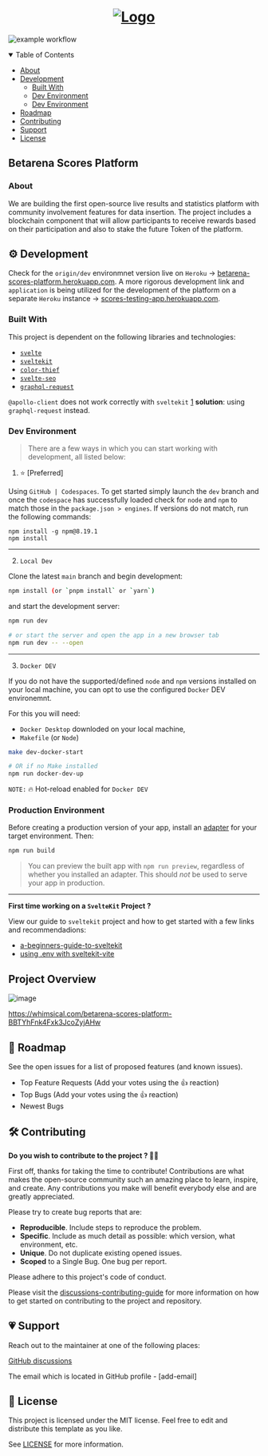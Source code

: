 <h1 align="center">
  <a href="https://github.com/dec0dOS/amazing-github-template">
    <img src="https://user-images.githubusercontent.com/20924663/148760091-dea6a851-1aa9-4dbb-ac29-59f2ce2ad493.png" alt="Logo">
  </a>
</h1>

![example workflow](https://github.com/Betarena/scores/actions/workflows/docker-image.yml/badge.svg)

<details open="open">
<summary>Table of Contents</summary>

- [About](#about)
- [Development](#development)
  - [Built With](#built-with)
  - [Dev Environment](#dev-environment)
  - [Dev Environment](#production-environment)
- [Roadmap](#roadmap)
- [Contributing](#contributing)
- [Support](#support)
- [License](#license)

</details>

## Betarena Scores Platform

### About

We are building the first open-source live results and statistics platform with community involvement features for data insertion. The project includes a blockchain component that will allow participants to receive rewards based on their participation and also to stake the future Token of the platform.

## ⚙ Development

Check for the `origin/dev` environmnet version live on `Heroku` -> [betarena-scores-platform.herokuapp.com](https://betarena-scores-platform.herokuapp.com/).
A more rigorous development link and `application` is being utilized for the development of the platform on a separate `Heroku` instance -> [scores-testing-app.herokuapp.com](https://scores-testing-app.herokuapp.com/).

### Built With

This project is dependent on the following libraries and technologies:

- [`svelte`]()
- [`sveltekit`]()
- [`color-thief`]()
- [`svelte-seo`](https://github.com/artiebits/svelte-seo#svelte-seo-options)
- [`graphql-request`](https://www.npmjs.com/package/graphql-request)

`@apollo-client` does not work correctly with `sveltekit` [1](https://github.com/timhall/svelte-apollo/issues/97)
**solution**: using `graphql-request` instead.

### Dev Environment

> There are a few ways in which you can start working with development, all listed below:

1. ⭐️ [Preferred]

Using `GitHub | Codespaces`. To get started simply launch the
`dev` branch and once the `codespace` has successfully loaded 
check for `node` and `npm` to match those in the `package.json > engines`.
If versions do not match, run the following commands:

```
npm install -g npm@8.19.1
npm install
```

---

2. `Local Dev`

Clone the latest `main` branch and begin development:

```bash
npm install (or `pnpm install` or `yarn`)
```

and start the development server:

```bash
npm run dev

# or start the server and open the app in a new browser tab
npm run dev -- --open
```

---

3. `Docker DEV`

If you do not have the supported/defined `node` and `npm` versions
installed on your local machine, you can opt to use the configured `Docker`
DEV environemnt.

For this you will need:
  - `Docker Desktop` downloded on your local machine,
  - `Makefile` (or `Node`)

```bash
make dev-docker-start

# OR if no Make installed
npm run docker-dev-up
```

`NOTE:` 🔥 Hot-reload enabled for `Docker DEV`

### Production Environment

Before creating a production version of your app, install an [adapter](https://kit.svelte.dev/docs#adapters) for your target environment. Then:

```bash
npm run build
```

> You can preview the built app with `npm run preview`, regardless of whether you installed an adapter. This should _not_ be used to serve your app in production.

---

**First time working on a `SvelteKit` Project ?**

View our guide to `sveltekit` project and how to get started with a few links and recommendadions:

- [a-beginners-guide-to-sveltekit](https://www.sitepoint.com/a-beginners-guide-to-sveltekit/)
- [using .env with sveltekit-vite](https://dev.to/danawoodman/storing-environment-variables-in-sveltekit-2of3)

## Project Overview

![image](https://user-images.githubusercontent.com/20924663/148798416-adb51cf8-6f91-472b-9225-73b43999d320.png)

https://whimsical.com/betarena-scores-platform-BBTYhFnk4Fxk3JcoZyjAHw

## 🚦 Roadmap

See the open issues for a list of proposed features (and known issues).

- Top Feature Requests (Add your votes using the 👍 reaction)
- Top Bugs (Add your votes using the 👍 reaction)
- Newest Bugs

## 🛠 Contributing

**Do you wish to contribute to the project ? 🚀🥳**

First off, thanks for taking the time to contribute! Contributions are what makes the open-source community such an amazing place to learn, inspire, and create. Any contributions you make will benefit everybody else and are greatly appreciated.

Please try to create bug reports that are:

- __Reproducible__. Include steps to reproduce the problem.
- __Specific__. Include as much detail as possible: which version, what environment, etc.
- __Unique__. Do not duplicate existing opened issues.
- __Scoped__ to a Single Bug. One bug per report.

Please adhere to this project's code of conduct.

Please visit the [discussions-contributing-guide](https://github.com/Betarena/scores/discussions/122) for more information on how to get started on contributing to the project and repository.

## 💗 Support

Reach out to the maintainer at one of the following places:

[GitHub discussions](https://github.com/Betarena/scores/discussions)

The email which is located in GitHub profile - [add-email]

## 📌 License

This project is licensed under the MIT license. Feel free to edit and distribute this template as you like.

See [LICENSE](LICENSE) for more information.

